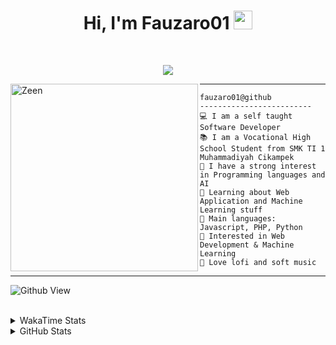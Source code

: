 <h1 align="center">
Hi, I'm Fauzaro01
  <img src="https://media.giphy.com/media/hvRJCLFzcasrR4ia7z/giphy.gif" width="30"></h1>
<br/>

<p align="center">
  <a href="https://github.com/DenverCoder1/readme-typing-svg">
    <img src="https://readme-typing-svg.herokuapp.com?lines=Chill%20and%20Coding;Full+Stack+Web+Developer;Student;Software%20Develover;Always%20learning%20new%20things&center=true&width=380&height=45">
  </a>
</p>

<img align="left" src="https://media.tenor.com/pNQi8B0fo1UAAAAi/gura-dance.gif" alt="Zeen" width="300" height="300" />
<hr>

```
fauzaro01@github
-------------------------
💻 I am a self taught Software Developer
📚 I am a Vocational High School Student from SMK TI 1 Muhammadiyah Cikampek
📝 I have a strong interest in Programming languages and AI
🌱 Learning about Web Application and Machine Learning stuff
🌟 Main languages: Javascript, PHP, Python
🚩 Interested in Web Development & Machine Learning
🎵 Love lofi and soft music 
```

<hr>

![Github View](https://komarev.com/ghpvc/?username=fauzaro01&style=flat-square)
<br><br>
<details>
  <summary>
     WakaTime Stats
  </summary>
  <br>
  <!--START_SECTION:waka-->

```txt
From: 10 September 2021 - To: 20 November 2024

Total Time: 631 hrs 41 mins

JavaScript          189 hrs 56 mins ███████▓░░░░░░░░░░░░░░░░░   30.07 %
PHP                 113 hrs 50 mins ████▓░░░░░░░░░░░░░░░░░░░░   18.02 %
HTML                66 hrs 21 mins  ██▓░░░░░░░░░░░░░░░░░░░░░░   10.51 %
EJS                 56 hrs 49 mins  ██▒░░░░░░░░░░░░░░░░░░░░░░   09.00 %
Blade Template      51 hrs 35 mins  ██░░░░░░░░░░░░░░░░░░░░░░░   08.17 %
Java                41 hrs 50 mins  █▓░░░░░░░░░░░░░░░░░░░░░░░   06.62 %
JSON                28 hrs 6 mins   █░░░░░░░░░░░░░░░░░░░░░░░░   04.45 %
CSS                 25 hrs 55 mins  █░░░░░░░░░░░░░░░░░░░░░░░░   04.10 %
Python              13 hrs 26 mins  ▓░░░░░░░░░░░░░░░░░░░░░░░░   02.13 %
Other               5 hrs 42 mins   ▒░░░░░░░░░░░░░░░░░░░░░░░░   00.90 %
```

<!--END_SECTION:waka-->
</details>
<details>
  <summary>
    GitHub Stats
  </summary>
  <br>
  <div align="center">
    <img src="https://github-readme-stats.vercel.app/api?username=Fauzaro01&show_icons=true&theme=algolia" alt="Fauzaro01's GitHub Stats" style="margin: 20px;" />
    <img src="https://github-readme-streak-stats.herokuapp.com/?user=Fauzaro01&theme=algolia" alt="Fauzaro01's GitHub Streak" style="margin: 20px;" />
  </div>

  <div align="center">
    <img src="https://github-readme-stats.vercel.app/api?username=Fauzaro01&show_icons=true&locale=en&count_private=true&hide_rank=true&custom_title=My%20GitHub%20Stats&disable_animations=true&theme=algolia" alt="Fauzaro01's Stars" style="margin: 20px;" />
    <img src="https://github-readme-stats.vercel.app/api/top-langs/?username=Fauzaro01&langs_count=8&theme=algolia&layout=compact" alt="Top Languages" style="margin: 20px;" />
  </div>
</details>
